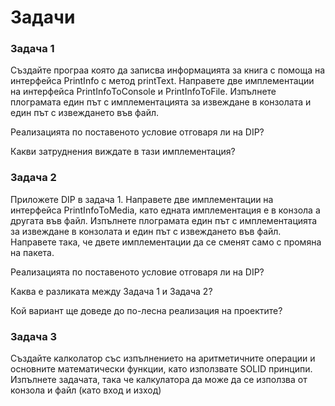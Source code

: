 # Задачи

### Задача 1

Създайте програа която да записва информацията за книга с помоща на интерфейса PrintInfo с метод printText. Направете две имплементации на интерфейса PrintInfoТоConsole и PrintInfoТоFile. Изпълнете плограмата един път с имплементацията за извеждане в конзолата и един път с извеждането във файл.

Реализацията по поставеното условие отговаря ли на DIP?

Какви затруднения виждате в тази имплементация?

### Задача 2

Приложете DIP в задача 1. Направете две имплементации на интерфейса PrintInfoТоMedia, като едната имплементация е в конзола а другата във файл. Изпълнете плограмата един път с имплементацията за извеждане в конзолата и един път с извеждането във файл. Направете така, че двете имплементации да се сменят само с промяна на пакета.&#x20;

Реализацията по поставеното условие отговаря ли на DIP?

Каква е разликата между Задача 1 и Задача 2?

Кой вариант ще доведе до по-лесна реализация на проектите?

### Задача 3

Създайте калколатор със изпълнението на аритметичните операции и основните математически функции, като използвате SOLID принципи. Изпълнете задачата, така че калкулатора да може да се използва от конзола и файл (като вход и изход)


